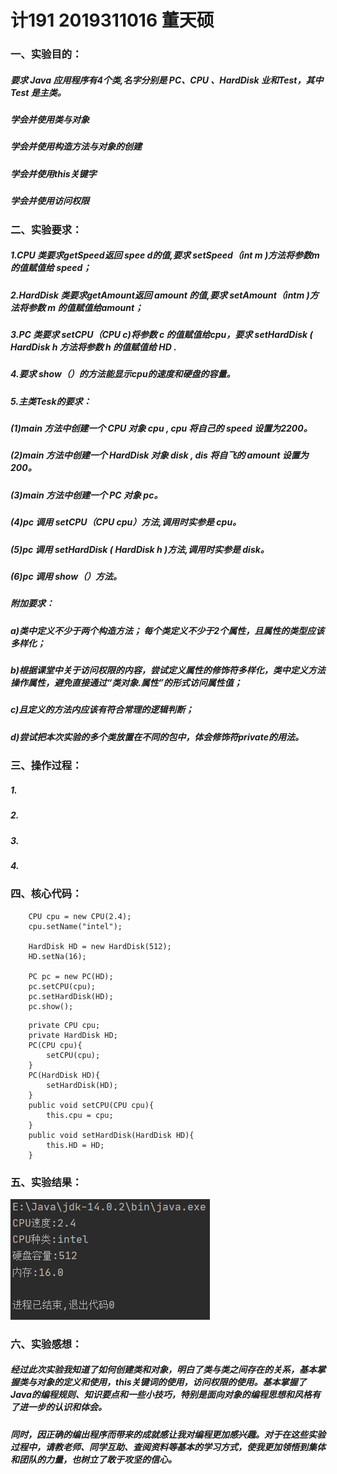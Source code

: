 # 计191 2019311016 董天硕
### 一、实验目的：
##### 要求 Java 应用程序有4个类,名字分别是 PC、CPU 、HardDisk 业和Test，其中 Test 是主类。
##### 学会并使用类与对象
##### 学会并使用构造方法与对象的创建
##### 学会并使用this关键字
##### 学会并使用访问权限
### 二、实验要求：
##### 1.CPU 类要求getSpeed返回 spee d的值,要求 setSpeed（int m )方法将参数m的值赋值给 speed；
##### 2.HardDisk 类要求getAmount返回 amount 的值,要求 setAmount（intm )方法将参数 m 的值赋值给amount；
##### 3.PC 类要求 setCPU（CPU c)将参数 c 的值赋值给cpu，要求 setHardDisk ( HardDisk h 方法将参数 h 的值赋值给 HD .
##### 4.要求 show（）的方法能显示cpu的速度和硬盘的容量。
##### 5.主类Tesk的要求：
##### (1)main 方法中创建一个 CPU 对象 cpu , cpu 将自己的 speed 设置为2200。
##### (2)main 方法中创建一个 HardDisk 对象 disk , dis 将自飞的 amount 设置为200。
##### (3)main 方法中创建一个 PC 对象 pc。
##### (4)pc 调用 setCPU（CPU cpu）方法,调用时实参是 cpu。
##### (5)pc 调用 setHardDisk ( HardDisk h )方法,调用时实参是 disk。
##### (6)pc 调用 show（）方法。

##### 附加要求：
##### a)类中定义不少于两个构造方法； 每个类定义不少于2个属性，且属性的类型应该多样化； 
##### b)根据课堂中关于访问权限的内容，尝试定义属性的修饰符多样化，类中定义方法操作属性，避免直接通过“类对象.属性”的形式访问属性值；
##### c)且定义的方法内应该有符合常理的逻辑判断； 
##### d)尝试把本次实验的多个类放置在不同的包中，体会修饰符private的用法。

### 三、操作过程：

##### 1.
##### 2.
##### 3.
##### 4.

### 四、核心代码：

```
    CPU cpu = new CPU(2.4);
    cpu.setName("intel");

    HardDisk HD = new HardDisk(512);
    HD.setNa(16);

    PC pc = new PC(HD);
    pc.setCPU(cpu);
    pc.setHardDisk(HD);
    pc.show();

```

```
    private CPU cpu;
    private HardDisk HD;
    PC(CPU cpu){
        setCPU(cpu);
    }
    PC(HardDisk HD){
        setHardDisk(HD);
    }
    public void setCPU(CPU cpu){
        this.cpu = cpu;
    }
    public void setHardDisk(HardDisk HD){
        this.HD = HD;
    }
```
### 五、实验结果：
![实验结果截图](https://github.com/dongtianshuo/dongtianshuo1/blob/main/Snipaste_2020-10-06_20-32-21.png)

### 六、实验感想：
##### 经过此次实验我知道了如何创建类和对象，明白了类与类之间存在的关系，基本掌握类与对象的定义和使用，this关键词的使用，访问权限的使用。基本掌握了Java的编程规则、知识要点和一些小技巧，特别是面向对象的编程思想和风格有了进一步的认识和体会。
##### 
##### 同时，因正确的编出程序而带来的成就感让我对编程更加感兴趣。对于在这些实验过程中，请教老师、同学互助、查阅资料等基本的学习方式，使我更加领悟到集体和团队的力量，也树立了敢于攻坚的信心。
